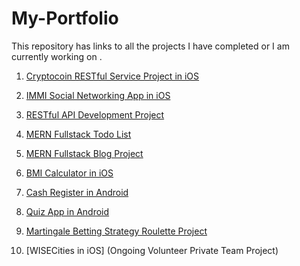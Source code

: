 # My-Portfolio
This repository has links to all the projects I have completed or I am currently working on .


1. [Cryptocoin RESTful Service Project in iOS](https://github.com/Tselhacode/CryptoCoin.git)

2. [IMMI Social Networking App in iOS](https://github.com/Tselhacode/IMMI.git) 

3. [RESTful API Development Project](https://github.com/Tselhacode/REST-API-Project.git)

4. [MERN Fullstack Todo List](https://github.com/Tselhacode/Node.js-backed-To-do-List-Web-Application.git)

5. [MERN Fullstack Blog Project](https://github.com/Tselhacode/Node.js-backed-BlogPost-Web-Applications.git)

6. [BMI Calculator in iOS](https://github.com/Tselhacode/BMI_Calculator.git)

7. [Cash Register in Android](https://github.com/Tselhacode/CashRegisterProjectAssignmentTwo)

8. [Quiz App in Android](https://github.com/Tselhacode/Quiz_App.git) 

9. [Martingale Betting Strategy Roulette Project](https://github.com/Tselhacode/Martingale-Betting-Strategy-Project)

10. [WISECities in iOS] (Ongoing Volunteer Private Team Project)
